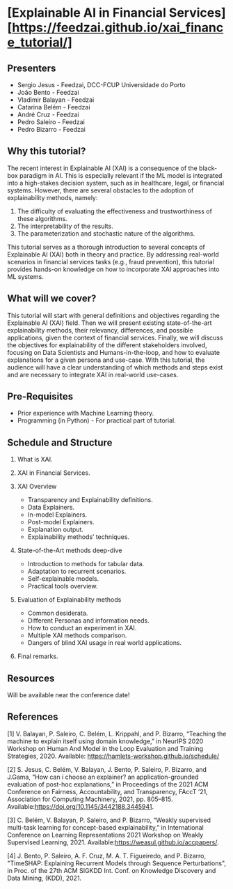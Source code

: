 # [Explainable AI in Financial Services][https://feedzai.github.io/xai_finance_tutorial/]

## Presenters

* Sergio Jesus - Feedzai, DCC-FCUP Universidade do Porto
* João Bento - Feedzai
* Vladimir Balayan - Feedzai
* Catarina Belém - Feedzai
* André Cruz - Feedzai
* Pedro Saleiro - Feedzai
* Pedro Bizarro - Feedzai


## Why this tutorial?

The recent interest in Explainable AI (XAI) is a consequence of the black-box paradigm in AI. This is especially relevant if the ML
model is integrated into a high-stakes decision system, such as in healthcare, legal, or financial systems. However, there are several
obstacles to the adoption of explainability methods, namely:

1. The difficulty of evaluating the effectiveness and trustworthiness of these algorithms.
2. The interpretability of the results.
3. The parameterization and stochastic nature of the algorithms.

This tutorial serves as a thorough introduction to several concepts of Explainable AI (XAI) both in theory and practice. By addressing real-world
scenarios in financial services tasks (e.g., fraud prevention), this tutorial provides hands-on knowledge on how to incorporate XAI approaches into ML
systems.

## What will we cover?

This tutorial will start with general definitions and objectives regarding the Explainable AI (XAI) field. Then we will present existing state-of-the-art explainability methods, their relevancy, differences, and possible applications, given the context of financial services. Finally, we will discuss the objectives for explainability of the different stakeholders involved, focusing on Data Scientists and Humans-in-the-loop, and how to evaluate explanations for a given persona and use-case. With this tutorial, the audience will have a clear understanding of which methods and steps exist and are necessary to integrate XAI in real-world use-cases.

## Pre-Requisites
- Prior experience with Machine Learning theory.
- Programming (in Python) - For practical part of tutorial.

## Schedule and Structure

1. What is XAI.

2. XAI in Financial Services.

3. XAI Overview
    * Transparency and Explainability definitions.
    * Data Explainers.
    * In-model Explainers.
    * Post-model Explainers.
    * Explanation output.
    * Explainability methods’ techniques.

4. State-of-the-Art methods deep-dive
    * Introduction to methods for tabular data.
    * Adaptation to recurrent scenarios.
    * Self-explainable models.
    * Practical tools overview.
    
5. Evaluation of Explainability methods
    * Common desiderata.
    * Different Personas and information needs.
    * How to conduct an experiment in XAI.
    * Multiple XAI methods comparison.
    * Dangers of blind XAI usage in real world applications.

6. Final remarks.

## Resources

Will be available near the conference date!



## References

[1] V. Balayan, P. Saleiro, C. Belém, L. Krippahl, and P. Bizarro, “Teaching the machine to explain itself using domain knowledge,” in NeurIPS 2020 Workshop on Human And Model in the Loop Evaluation and Training Strategies, 2020. Available: https://hamlets-workshop.github.io/schedule/

[2] S. Jesus, C. Belém, V. Balayan, J. Bento, P. Saleiro, P. Bizarro, and J.Gama, “How can i choose an explainer? an application-grounded evaluation of post-hoc explanations,” in Proceedings of the 2021 ACM Conference on Fairness, Accountability, and Transparency, FAccT ’21, Association  for  Computing  Machinery, 2021, pp. 805–815. Available:https://doi.org/10.1145/3442188.3445941.

[3] C. Belém, V. Balayan, P. Saleiro, and P. Bizarro, “Weakly supervised multi-task learning for concept-based explainability,” in International Conference on Learning Representations 2021 Workshop on Weakly Supervised Learning, 2021. Available:https://weasul.github.io/accpapers/.

[4]    J. Bento, P. Saleiro, A. F. Cruz, M. A. T. Figueiredo, and P. Bizarro, "TimeSHAP: Explaining Recurrent Models through Sequence Perturbations", in  Proc. of the 27th ACM SIGKDD Int. Conf. on Knowledge Discovery and Data Mining, (KDD), 2021. 
